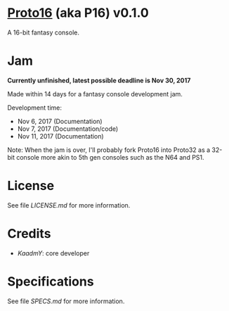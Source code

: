 
# [Proto16](https://github.com/kaadmy/proto16) (aka **P16**) v0.1.0

A 16-bit fantasy console.

# Jam

**Currently unfinished, latest possible deadline is Nov 30, 2017**

Made within 14 days for a fantasy console development jam.

Development time:

- Nov 6, 2017 (Documentation)
- Nov 7, 2017 (Documentation/code)
- Nov 11, 2017 (Documentation)

Note: When the jam is over, I'll probably fork Proto16 into Proto32 as a 32-bit console more akin to 5th gen consoles such as the N64 and PS1.

# License

See file *LICENSE.md* for more information.

# Credits

- *KaadmY*: core developer

# Specifications

See file *SPECS.md* for more information.
